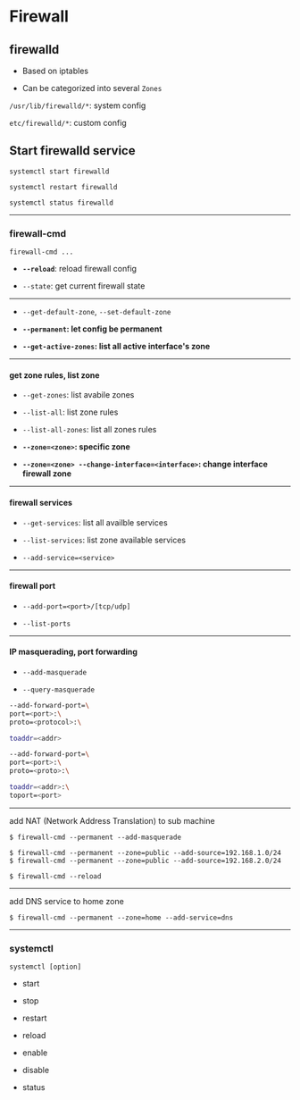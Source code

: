 # Firewall
## firewalld
- Based on iptables

- Can be categorized into several `Zones`

`/usr/lib/firewalld/*`: system config

`etc/firewalld/*`: custom config

## Start firewalld service

`systemctl start firewalld`

`systemctl restart firewalld`

`systemctl status firewalld`

---

### firewall-cmd

`firewall-cmd ...`

- **`--reload`**: reload firewall config

- `--state`: get current firewall state

---

- `--get-default-zone`, `--set-default-zone`

- **`--permanent`: let config be permanent**

- **`--get-active-zones`: list all active interface's zone**

---

#### get zone rules, list zone

- `--get-zones`: list avabile zones

- `--list-all`: list zone rules

- `--list-all-zones`: list all zones rules

- **`--zone=<zone>`: specific zone**

- **`--zone=<zone> --change-interface=<interface>`: change interface firewall zone**

---

#### firewall services
- `--get-services`: list all availble services

- `--list-services`: list zone available services

- `--add-service=<service>`

---

#### firewall port
- `--add-port=<port>/[tcp/udp]`

- `--list-ports`

---

#### IP masquerading, port forwarding
- `--add-masquerade`

- `--query-masquerade`

```sh
--add-forward-port=\
port=<port>:\
proto=<protocol>:\

toaddr=<addr>
```
```sh
--add-forward-port=\
port=<port>:\
proto=<proto>:\

toaddr=<addr>:\
toport=<port>
```
---
add NAT (Network Address Translation) to sub machine
```
$ firewall-cmd --permanent --add-masquerade

$ firewall-cmd --permanent --zone=public --add-source=192.168.1.0/24
$ firewall-cmd --permanent --zone=public --add-source=192.168.2.0/24

$ firewall-cmd --reload
```

---
add DNS service to home zone
```
$ firewall-cmd --permanent --zone=home --add-service=dns
```

---

### systemctl

`systemctl [option]`
- start

- stop

- restart

- reload

- enable

- disable

- status
